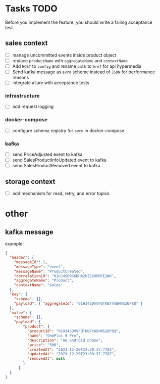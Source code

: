 # Tasks TODO

Before you implement the feature, you should write a failing acceptance test.
## sales context
- [ ] manage uncommitted events inside product object
- [ ] replace `productName` with `aggregateName` and `contextName`
- [ ] Add `HOST` to `config` and rename `path` to `href` for api hypermedia
- [ ] Send kafka message as `avro` scheme instead of `JSON` for performance reasons
- [ ] integrate allure with acceptance tests
### infrastructure
- [ ] add request logging
### docker-compose
- [ ] configure schema registry for `avro` in docker-compose
### kafka
- [ ] send PriceAdjusted event to kafka
- [ ] send SalesProductInfoUpdated event to kafka
- [ ] send SalesProductRemoved event to kafka

## storage context 
- [ ] add mechanism for read, retry, and error topics


# other
## kafka message
example:
```json
{
  "header": {
    "messageId": 1,
    "messageType": "event",
    "messageName": "ProductCreated",
    "correlationId": "01HJ4SD9SKBHA2HZEG9RM7E2WH",
    "aggregateName": "Product",
    "contextName": "Sales"
  },
  "key": {
    "schema": {},
    "payload": { "aggregateId": "01HJ4SDVVFQTKB7YA8HNS26P8Q" }
  },
  "value": {
    "schema": {},
    "payload": {
        "product": {
          "productId": "01HJ4SDVVFQTKB7YA8HNS26P8Q",
          "name": "OnePlus 9 Pro",
          "description": "An android phone",
          "price": "500",
          "createdAt": "2023-12-20T23:39:37.778Z",
          "updatedAt": "2023-12-20T23:39:37.778Z",
          "removedAt": null
        }
      }
  }
}
```
